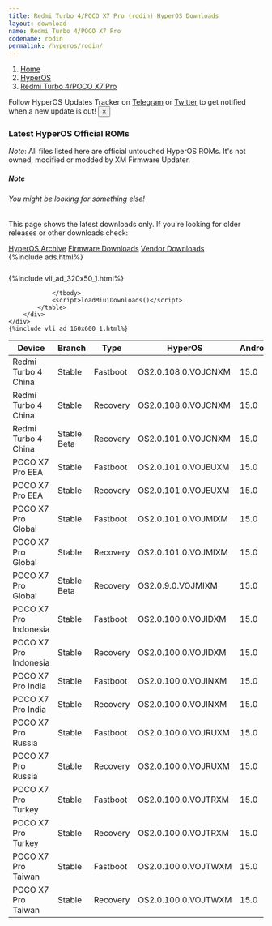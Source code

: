 ```yaml
---
title: Redmi Turbo 4/POCO X7 Pro (rodin) HyperOS Downloads
layout: download
name: Redmi Turbo 4/POCO X7 Pro
codename: rodin
permalink: /hyperos/rodin/
---
```

<nav aria-label="breadcrumb">
    <ol class="breadcrumb">
        <li class="breadcrumb-item"><a href="/">Home</a></li>
        <li class="breadcrumb-item"><a href="/hyperos/">HyperOS</a></li>
        <li class="breadcrumb-item active" aria-current="page"><a href="/hyperos/rodin/">Redmi Turbo 4/POCO X7 Pro</a></li>
    </ol>
</nav>
<div class="alert alert-primary alert-dismissible fade show" role="alert">
    Follow HyperOS Updates Tracker on <a href="https://t.me/MIUIUpdatesTracker" class="alert-link">Telegram</a>
     or <a href="https://twitter.com/MiFwUpdater" class="alert-link">Twitter</a> to get notified when a new update is out!
    <button type="button" class="close" data-dismiss="alert" aria-label="Close">
        <span aria-hidden="true">&times;</span>
    </button>
</div>

### Latest HyperOS Official ROMs
*Note*: All files listed here are official untouched HyperOS ROMs. It's not owned, modified or modded by XM Firmware Updater.
<div class="card">
  <div class="card-body">
    <h5 class="card-title">Note</h5>
    <h6 class="card-subtitle mb-2 text-muted">You might be looking for something else!</h6>
    <p class="card-text">This page shows the latest downloads only.
     If you're looking for older releases or other downloads check:</p>
    <a href="/archive/hyperos/rodin/" class="card-link">HyperOS Archive</a>
    <a href="/firmware/rodin/" class="card-link">Firmware Downloads</a>
    <a href="/vendor/rodin/" class="card-link">Vendor Downloads</a>
  </div>
</div>
{%include ads.html%}
<div class="row justify-content-center">
    <div class="col-10">
        <div class="table-responsive-md" style="margin-top: 25px;">
            {%include vli_ad_320x50_1.html%}
            <table id="miui" class="display dt-responsive nowrap compact table table-striped table-hover table-sm">
                <thead class="thead-dark">
                    <tr>
                        <th data-ref="device">Device</th>
                        <th data-ref="branch">Branch</th>
                        <th data-ref="type">Type</th>
                        <th data-ref="miui">HyperOS</th>
                        <th data-ref="android">Android</th>
                        <th data-ref="size">Size</th>
                        <th data-ref="size">Date</th>
                        <th data-ref="link">Link</th>
                    </tr>
                </thead>
                <tbody>
                <tr><td>Redmi Turbo 4 China</td><td>Stable</td><td>Fastboot</td><td>OS2.0.108.0.VOJCNXM</td><td>15.0</td><td>9.1 GB</td><td>2025-04-07</td><td><a href="/hyperos/rodin/stable/OS2.0.108.0.VOJCNXM/">Download</a></td></tr>
<tr><td>Redmi Turbo 4 China</td><td>Stable</td><td>Recovery</td><td>OS2.0.108.0.VOJCNXM</td><td>15.0</td><td>7.1 GB</td><td>2025-03-26</td><td><a href="/hyperos/rodin/stable/OS2.0.108.0.VOJCNXM/">Download</a></td></tr>
<tr><td>Redmi Turbo 4 China</td><td>Stable Beta</td><td>Recovery</td><td>OS2.0.101.0.VOJCNXM</td><td>15.0</td><td>7.1 GB</td><td>2025-01-24</td><td><a href="/hyperos/rodin/stable beta/OS2.0.101.0.VOJCNXM/">Download</a></td></tr>
<tr><td>POCO X7 Pro EEA</td><td>Stable</td><td>Fastboot</td><td>OS2.0.101.0.VOJEUXM</td><td>15.0</td><td>8.8 GB</td><td>2025-04-02</td><td><a href="/hyperos/rodin/stable/OS2.0.101.0.VOJEUXM/">Download</a></td></tr>
<tr><td>POCO X7 Pro EEA</td><td>Stable</td><td>Recovery</td><td>OS2.0.101.0.VOJEUXM</td><td>15.0</td><td>6.0 GB</td><td>2025-03-25</td><td><a href="/hyperos/rodin/stable/OS2.0.101.0.VOJEUXM/">Download</a></td></tr>
<tr><td>POCO X7 Pro Global</td><td>Stable</td><td>Fastboot</td><td>OS2.0.101.0.VOJMIXM</td><td>15.0</td><td>9.4 GB</td><td>2025-04-07</td><td><a href="/hyperos/rodin/stable/OS2.0.101.0.VOJMIXM/">Download</a></td></tr>
<tr><td>POCO X7 Pro Global</td><td>Stable</td><td>Recovery</td><td>OS2.0.101.0.VOJMIXM</td><td>15.0</td><td>6.0 GB</td><td>2025-03-25</td><td><a href="/hyperos/rodin/stable/OS2.0.101.0.VOJMIXM/">Download</a></td></tr>
<tr><td>POCO X7 Pro Global</td><td>Stable Beta</td><td>Recovery</td><td>OS2.0.9.0.VOJMIXM</td><td>15.0</td><td>5.9 GB</td><td>2025-02-05</td><td><a href="/hyperos/rodin/stable beta/OS2.0.9.0.VOJMIXM/">Download</a></td></tr>
<tr><td>POCO X7 Pro Indonesia</td><td>Stable</td><td>Fastboot</td><td>OS2.0.100.0.VOJIDXM</td><td>15.0</td><td>8.5 GB</td><td>2025-03-28</td><td><a href="/hyperos/rodin/stable/OS2.0.100.0.VOJIDXM/">Download</a></td></tr>
<tr><td>POCO X7 Pro Indonesia</td><td>Stable</td><td>Recovery</td><td>OS2.0.100.0.VOJIDXM</td><td>15.0</td><td>5.9 GB</td><td>2025-03-20</td><td><a href="/hyperos/rodin/stable/OS2.0.100.0.VOJIDXM/">Download</a></td></tr>
<tr><td>POCO X7 Pro India</td><td>Stable</td><td>Fastboot</td><td>OS2.0.100.0.VOJINXM</td><td>15.0</td><td>7.8 GB</td><td>2025-03-29</td><td><a href="/hyperos/rodin/stable/OS2.0.100.0.VOJINXM/">Download</a></td></tr>
<tr><td>POCO X7 Pro India</td><td>Stable</td><td>Recovery</td><td>OS2.0.100.0.VOJINXM</td><td>15.0</td><td>5.7 GB</td><td>2025-03-20</td><td><a href="/hyperos/rodin/stable/OS2.0.100.0.VOJINXM/">Download</a></td></tr>
<tr><td>POCO X7 Pro Russia</td><td>Stable</td><td>Fastboot</td><td>OS2.0.100.0.VOJRUXM</td><td>15.0</td><td>9.4 GB</td><td>2025-03-28</td><td><a href="/hyperos/rodin/stable/OS2.0.100.0.VOJRUXM/">Download</a></td></tr>
<tr><td>POCO X7 Pro Russia</td><td>Stable</td><td>Recovery</td><td>OS2.0.100.0.VOJRUXM</td><td>15.0</td><td>5.9 GB</td><td>2025-03-20</td><td><a href="/hyperos/rodin/stable/OS2.0.100.0.VOJRUXM/">Download</a></td></tr>
<tr><td>POCO X7 Pro Turkey</td><td>Stable</td><td>Fastboot</td><td>OS2.0.100.0.VOJTRXM</td><td>15.0</td><td>8.2 GB</td><td>2025-03-26</td><td><a href="/hyperos/rodin/stable/OS2.0.100.0.VOJTRXM/">Download</a></td></tr>
<tr><td>POCO X7 Pro Turkey</td><td>Stable</td><td>Recovery</td><td>OS2.0.100.0.VOJTRXM</td><td>15.0</td><td>5.9 GB</td><td>2025-03-20</td><td><a href="/hyperos/rodin/stable/OS2.0.100.0.VOJTRXM/">Download</a></td></tr>
<tr><td>POCO X7 Pro Taiwan</td><td>Stable</td><td>Fastboot</td><td>OS2.0.100.0.VOJTWXM</td><td>15.0</td><td>7.9 GB</td><td>2025-03-28</td><td><a href="/hyperos/rodin/stable/OS2.0.100.0.VOJTWXM/">Download</a></td></tr>
<tr><td>POCO X7 Pro Taiwan</td><td>Stable</td><td>Recovery</td><td>OS2.0.100.0.VOJTWXM</td><td>15.0</td><td>5.8 GB</td><td>2025-03-20</td><td><a href="/hyperos/rodin/stable/OS2.0.100.0.VOJTWXM/">Download</a></td></tr>

                </tbody>
                <script>loadMiuiDownloads()</script>
            </table>
        </div>
    </div>
    {%include vli_ad_160x600_1.html%}
</div>
